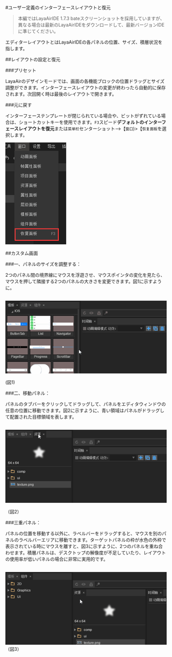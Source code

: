 #ユーザー定義のインターフェースレイアウトと復元

>本編ではLayaAirIDE 1.7.3 bateスクリーンショットを採用していますが、異なる場合は最新のLayaAirIDEをダウンロードして、最新バージョンIDEに準じてください。



エディターレイアウトとはLayaAirIDEの各パネルの位置、サイズ、積層状況を指します。



##レイアウトの設定と復元

###プリセット

LayaAirのデザインモードでは、画面の各機能ブロックの位置ドラッグとサイズ調整ができます。インターフェースレイアウトの変更が終わったら自動的に保存されます。次回開く時は最後のレイアウトで開きます。

###元に戻す

インターフェーステンプレートが閉じられている場合や、ビットがずれている場合は、ショートカットキーを使用できます。`F3`スピード**デフォルトのインターフェースレイアウトを復元**または`菜单栏`センターショット-->【`窗口`)>【`恢复面板`を選択します。

![图片](img/0.png) 















##カスタム画面

###一、パネルのサイズを調整する：

2つのパネル間の境界線にマウスを浮遊させ、マウスポインタの変化を見たら、マウスを押して隣接する2つのパネルの大きさを変更できます。図1に示すように。



​	![图片](img/1.gif)<br/>


(図1)




###二、移動パネル：

パネルのタブバーをクリックしてドラッグして、パネルをエディタウィンドウの任意の位置に移動できます。図2に示すように、青い領域はパネルがドラッグして配置された目標領域を表します。



​	![图片1.png](img/2.gif) <br/>

（図2）



 



###三重パネル：

パネルの位置を移動する以外に、ラベルバーをドラッグすると、マウスを別のパネルのラベルバーエリアに移動できます。ターゲットパネルの枠が水色の外枠で表示されている時にマウスを離すと、図3に示すように、2つのパネルを重ね合わせます。積層パネルは、デスクトップの解像度が不足していたり、レイアウトの使用率が低いパネルの場合に非常に実用的です。



​	![图片1.png](img/3.gif)<br/>
（図3）


